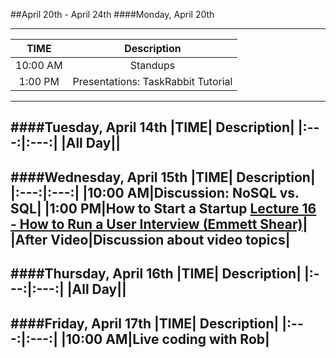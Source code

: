 ##April 20th - April 24th
####Monday, April 20th

---
|TIME| Description|
|:---:|:---:|
|10:00 AM|Standups|
|1:00 PM|Presentations: TaskRabbit Tutorial|
---
####Tuesday, April 14th
|TIME| Description|
|:---:|:---:|
|All Day||
---
####Wednesday, April 15th
|TIME| Description|
|:---:|:---:|
|10:00 AM|Discussion: NoSQL vs. SQL|
|1:00 PM|How to Start a Startup [Lecture 16 - How to Run a User Interview (Emmett Shear)](https://www.youtube.com/watch?v=qAws7eXItMk)|
|After Video|Discussion about video topics|
---
####Thursday, April 16th
|TIME| Description|
|:---:|:---:|
|All Day||
---
####Friday, April 17th
|TIME| Description|
|:---:|:---:|
|10:00 AM|Live coding with Rob|
---
